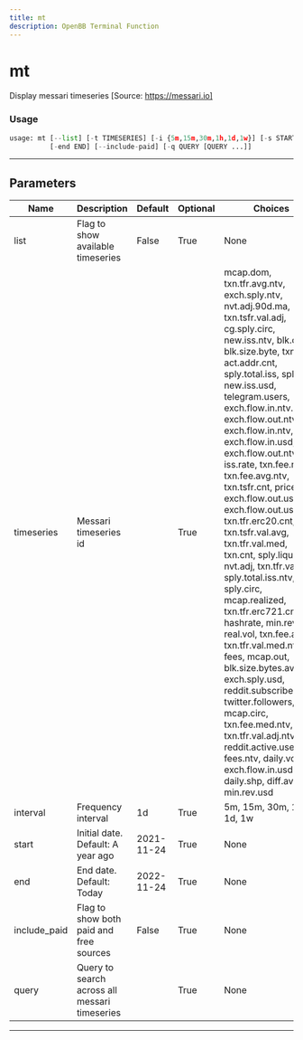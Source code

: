 ```yaml
---
title: mt
description: OpenBB Terminal Function
---
```


# mt

Display messari timeseries [Source: https://messari.io]

### Usage

```python
usage: mt [--list] [-t TIMESERIES] [-i {5m,15m,30m,1h,1d,1w}] [-s START]
          [-end END] [--include-paid] [-q QUERY [QUERY ...]]
```

---

## Parameters

| Name | Description | Default | Optional | Choices |
| ---- | ----------- | ------- | -------- | ------- |
| list | Flag to show available timeseries | False | True | None |
| timeseries | Messari timeseries id |  | True | mcap.dom, txn.tfr.avg.ntv, exch.sply.ntv, nvt.adj.90d.ma, txn.tsfr.val.adj, cg.sply.circ, new.iss.ntv, blk.cnt, blk.size.byte, txn.vol, act.addr.cnt, sply.total.iss, sply.out, new.iss.usd, telegram.users, exch.flow.in.ntv.incl, exch.flow.out.ntv.incl, exch.flow.in.ntv, exch.flow.in.usd, exch.flow.out.ntv, iss.rate, txn.fee.med, txn.fee.avg.ntv, txn.tsfr.cnt, price, exch.flow.out.usd.incl, exch.flow.out.usd, txn.tfr.erc20.cnt, txn.tsfr.val.avg, txn.tfr.val.med, txn.cnt, sply.liquid, nvt.adj, txn.tfr.val.ntv, sply.total.iss.ntv, sply.circ, mcap.realized, txn.tfr.erc721.cnt, hashrate, min.rev.ntv, real.vol, txn.fee.avg, txn.tfr.val.med.ntv, fees, mcap.out, blk.size.bytes.avg, exch.sply.usd, reddit.subscribers, twitter.followers, mcap.circ, txn.fee.med.ntv, txn.tfr.val.adj.ntv, reddit.active.users, fees.ntv, daily.vol, exch.flow.in.usd.incl, daily.shp, diff.avg, min.rev.usd |
| interval | Frequency interval | 1d | True | 5m, 15m, 30m, 1h, 1d, 1w |
| start | Initial date. Default: A year ago | 2021-11-24 | True | None |
| end | End date. Default: Today | 2022-11-24 | True | None |
| include_paid | Flag to show both paid and free sources | False | True | None |
| query | Query to search across all messari timeseries |  | True | None |

---
